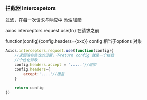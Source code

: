 ### 拦截器 intercepetors

过滤，在每一次请求与响应中·添油加醋

axios.interceptors.request.use(fn) 在请求之前

function(config){config.headers={xxx}} config 相当于options 对象

```javascript
Axios.interceptors.requset.use(function(config){
    //返回没有修改的设置，不return config 就是一个拦截
    //个性化修改
    config.headers.accept = '.....'//追加
    config.headers={
        accept:'....'//覆盖
    }
    
    return config
})
```

